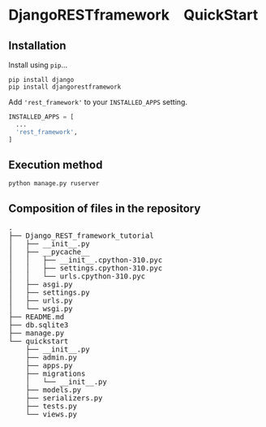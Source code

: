 # DjangoRESTframework　QuickStart

## Installation

Install using `pip`...

    pip install django
    pip install djangorestframework
   
Add `'rest_framework'` to your `INSTALLED_APPS` setting.
```python 
INSTALLED_APPS = [
  ...
  'rest_framework',
]
```

## Execution method

    python manage.py ruserver

## Composition of files in the repository

<pre>
.
├── Django_REST_framework_tutorial
│   ├── __init__.py
│   ├── __pycache__
│   │   ├── __init__.cpython-310.pyc
│   │   ├── settings.cpython-310.pyc
│   │   └── urls.cpython-310.pyc
│   ├── asgi.py
│   ├── settings.py
│   ├── urls.py
│   └── wsgi.py
├── README.md
├── db.sqlite3
├── manage.py
└── quickstart
    ├── __init__.py
    ├── admin.py
    ├── apps.py
    ├── migrations
    │   └── __init__.py
    ├── models.py
    ├── serializers.py
    ├── tests.py
    └── views.py
</pre>
